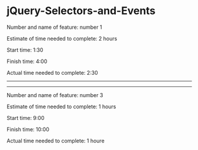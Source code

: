 # jQuery-Selectors-and-Events

Number and name of feature: number 1

Estimate of time needed to complete: 2 hours

Start time: 1:30

Finish time: 4:00

Actual time needed to complete: 2:30

---------------------------------------------------------------



-----------------------------------------------------------------


Number and name of feature: number 3

Estimate of time needed to complete: 1 hours

Start time: 9:00

Finish time: 10:00

Actual time needed to complete: 1 houre